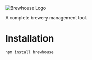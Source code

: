 ![Brewhouse Logo](https://clinch.github.io/brewhouse/brewhouse.png "Brewhouse")

A complete brewery management tool.

# Installation

```
npm install brewhouse
```


